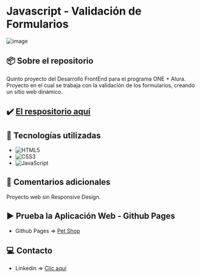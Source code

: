 # Javascript - Validación de Formularios

![image](https://cdn.jsdelivr.net/gh/K3yJey/javascript-validacionFormularios_HTML5@main/assets/img/homePage_Vet.png)

## 📦 Sobre el repositorio 
Quinto proyecto del Desarrollo FrontEnd para el programa ONE + Alura. Proyecto en el cual se trabaja con la validación de los formularios, creando un sitio web dinámico.

## ✔️ [El respositorio aquí](https://github.com/K3yJey/javascript-validacionFormularios_HTML5.git)

## 🔧 Tecnologías utilizadas
* ![HTML5](https://img.shields.io/badge/html5-%23E34F26.svg?style=for-the-badge&logo=html5&logoColor=white)
* ![CSS3](https://img.shields.io/badge/css3-%231572B6.svg?style=for-the-badge&logo=css3&logoColor=white)
* ![JavaScript](https://img.shields.io/badge/javascript-%23323330.svg?style=for-the-badge&logo=javascript&logoColor=%23F7DF1E)

## 📌 Comentarios adicionales 
Proyecto web sin Responsive Design.

## ▶️ Prueba la Aplicación Web - Github Pages
* Github Pages => [Pet Shop](https://k3yjey.github.io/javascript-validacionFormularios_HTML5/)

## 💻 Contacto
* Linkedin => [Clic aquí](https://www.linkedin.com/in/k3yjey-dev/)
